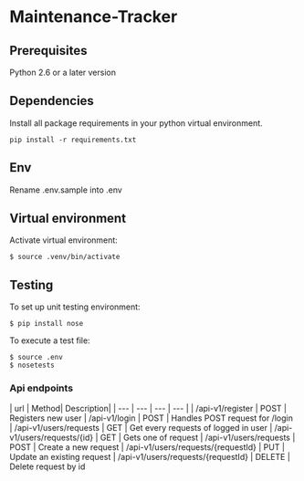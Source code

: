 # Maintenance-Tracker


## Prerequisites

Python 2.6 or a later version

## Dependencies
Install all package requirements in your python virtual environment.
```
pip install -r requirements.txt
```
## Env
Rename .env.sample into .env

## Virtual environment
Activate virtual environment:

```
$ source .venv/bin/activate
```

## Testing
To set up unit testing environment:

```
$ pip install nose
```

To execute a test file:

```
$ source .env
$ nosetests
```




### Api endpoints

| url | Method|  Description|
| --- | --- | --- | --- |
| /api-v1/register | POST | Registers new user 
| /api-v1/login | POST | Handles POST request for /login
| /api-v1/users/requests | GET | Get every requests of logged in user
| /api-v1/users/requests/{id} | GET | Gets one of request 
| /api-v1/users/requests | POST | Create a new request
| /api-v1/users/requests/{requestId}  | PUT | Update an existing request
| /api-v1/users/requests/{requestId} | DELETE | Delete request by id


